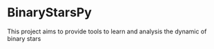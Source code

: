 BinaryStarsPy
=============

This project aims to provide tools to learn and analysis the dynamic of binary stars

